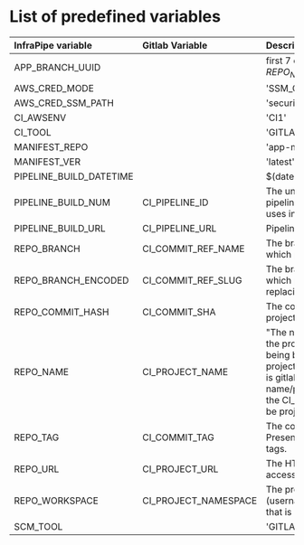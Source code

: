 # List of predefined variables
| InfraPipe variable      | Gitlab Variable      | Description |
| :---                    | :----                | :--- |
| APP_BRANCH_UUID         |                      | first 7 chars of md5 hash of ${REPO_NAME}-${REPO_BRANCH} |
| AWS_CRED_MODE           |  | 'SSM_CA_ROLES'       |
| AWS_CRED_SSM_PATH       |  | 'security/pipeline'  |
| CI_AWSENV               |  | 'CI1'                |
| CI_TOOL                 |  | 'GITLAB'             |
| MANIFEST_REPO           |  | 'app-manifest'       |
| MANIFEST_VER            |  | 'latest'             |
| PIPELINE_BUILD_DATETIME |  | $(date -Iseconds)    |
| PIPELINE_BUILD_NUM      | CI_PIPELINE_ID       | The unique ID of the current pipeline that GitLab CI/CD uses internally |
| PIPELINE_BUILD_URL      | CI_PIPELINE_URL      | Pipeline details URL |
| REPO_BRANCH             | CI_COMMIT_REF_NAME   | The branch or tag name for which project is built |
| REPO_BRANCH_ENCODED     | CI_COMMIT_REF_SLUG   | The branch or tag name for which project is built but replacing any '/' with '-' |
| REPO_COMMIT_HASH        | CI_COMMIT_SHA        | The commit revision for which project is built |
| REPO_NAME               | CI_PROJECT_NAME      | "The name of the directory for the project that is currently being built. For example, if the project URL is gitlab.example.com/group-name/project-1, the CI_PROJECT_NAME would be project-1." |
| REPO_TAG                | CI_COMMIT_TAG        | The commit tag name. Present only when building tags. |
| REPO_URL                | CI_PROJECT_URL       | The HTTP(S) address to access project |
| REPO_WORKSPACE          | CI_PROJECT_NAMESPACE | The project namespace (username or group name) that is currently being built |
| SCM_TOOL                |  | 'GITLAB'             |


